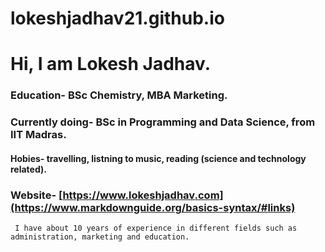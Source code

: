 # lokeshjadhav21.github.io
# Hi, I am Lokesh Jadhav.
### Education- BSc Chemistry, MBA Marketing.
###            Currently doing- BSc in Programming and Data Science, from IIT Madras.
#### Hobies-   travelling, listning to music, reading (science and technology related). 
###  Website- [https://www.lokeshjadhav.com](https://www.markdownguide.org/basics-syntax/#links)     
     I have about 10 years of experience in different fields such as administration, marketing and education.

